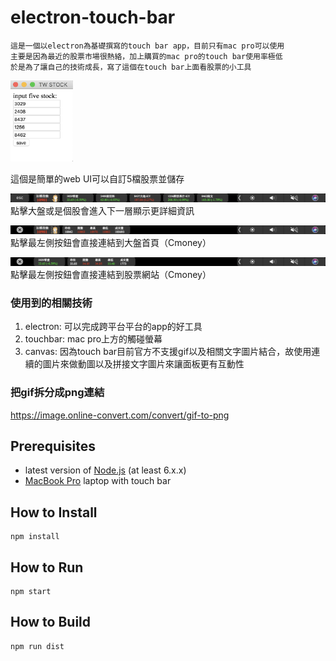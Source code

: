 # electron-touch-bar
```
這是一個以electron為基礎撰寫的touch bar app，目前只有mac pro可以使用
主要是因為最近的股票市場很熱絡，加上購買的mac pro的touch bar使用率極低
於是為了讓自己的技術成長，寫了這個在touch bar上面看股票的小工具
```
<img src="./img/stock4.png" data-canonical-src="./img/stock4.png" width="100" height="130" />

這個是簡單的web UI可以自訂5檔股票並儲存

![image](/img/stock1.png)
點擊大盤或是個股會進入下一層顯示更詳細資訊

![image](/img/stock2.png)
點擊最左側按鈕會直接連結到大盤首頁（Cmoney）

![image](/img/stock3.png)
點擊最左側按鈕會直接連結到股票網站（Cmoney）

### 使用到的相關技術
1. electron: 可以完成跨平台平台的app的好工具
2. touchbar: mac pro上方的觸碰螢幕
3. canvas: 因為touch bar目前官方不支援gif以及相關文字圖片結合，故使用連續的圖片來做動圖以及拼接文字圖片來讓面板更有互動性


### 把gif拆分成png連結

https://image.online-convert.com/convert/gif-to-png

## Prerequisites

* latest version of [Node.js](https://nodejs.org/) (at least 6.x.x)
* [MacBook Pro](http://www.apple.com/macbook-pro/) laptop with touch bar

## How to Install

    npm install
    
## How to Run

    npm start

## How to Build

    npm run dist